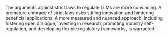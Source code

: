 The arguments against strict laws to regulate LLMs are more convincing. A premature embrace of strict laws risks stifling innovation and hindering beneficial applications. A more measured and nuanced approach, including fostering open dialogue, investing in research, promoting industry self-regulation, and developing flexible regulatory frameworks, is warranted.